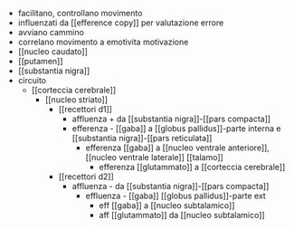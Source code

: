 - facilitano, controllano movimento
- influenzati da [[efference copy]] per valutazione errore
- avviano cammino
- correlano movimento a emotivita motivazione
- [[nucleo caudato]]
- [[putamen]]
- [[substantia nigra]]
- circuito
	- [[corteccia cerebrale]]
		- [[nucleo striato]]
			- [[recettori d1]]
				- affluenza + da [[substantia nigra]]-[[pars compacta]]
				- efferenza - [[gaba]] a [[globus pallidus]]-parte interna e [[substantia nigra]]-[[pars reticulata]]
					- efferenza [[gaba]] a [[nucleo ventrale anteriore]], [[nucleo ventrale laterale]] [[talamo]]
						- efferenza [[glutammato]] a [[corteccia cerebrale]]
			- [[recettori d2]]
				- affluenza - da [[substantia nigra]]-[[pars compacta]]
					- effluenza - [[gaba]] [[globus pallidus]]-parte ext
						- eff [[gaba]] a [[nucleo subtalamico]]
						- aff [[glutammato]] da [[nucleo subtalamico]]